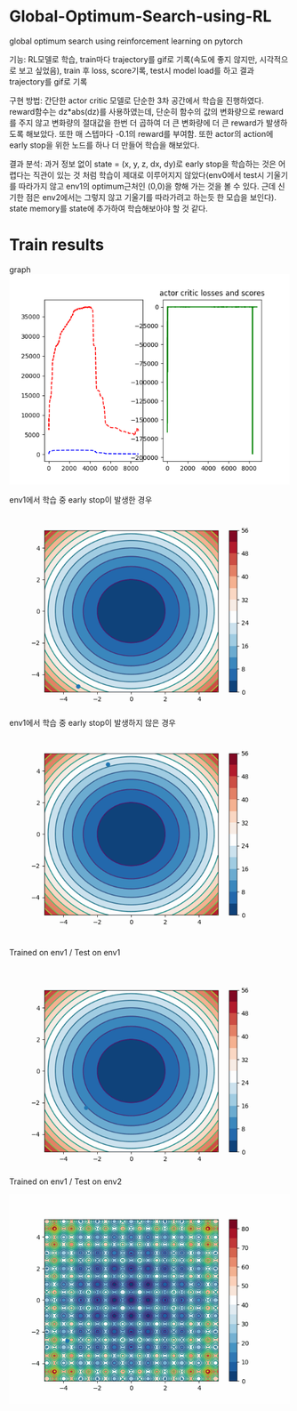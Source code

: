 # Global-Optimum-Search-using-RL
global optimum search using reinforcement learning on pytorch  

기능: RL모델로 학습, train마다 trajectory를 gif로 기록(속도에 좋지 않지만, 시각적으로 보고 싶었음), train 후 loss, score기록, test시
model load를 하고 결과 trajectory를 gif로 기록

구현 방법: 간단한 actor critic 모델로 단순한 3차 공간에서 학습을 진행하였다. reward함수는 dz*abs(dz)를 사용하였는데, 단순히 
함수의 값의 변화량으로 reward를 주지 않고 변화량의 절대값을 한번 더 곱하여 더 큰 변화량에 더 큰 reward가 발생하도록 해보았다. 또한 매
스텝마다 -0.1의 reward를 부여함. 또한 actor의 action에 early stop을 위한 노드를 하나 더 만들어 학습을 해보았다.

결과 분석: 과거 정보 없이 state = (x, y, z, dx, dy)로 early stop을 학습하는 것은 어렵다는 직관이 있는 것 처럼 학습이 제대로 이루어지지
않았다(env0에서 test시 기울기를 따라가지 않고 env1의 optimum근처인 (0,0)을 향해 가는 것을 볼 수 있다. 근데 신기한 점은 env2에서는 그렇지 않고 
기울기를 따라가려고 하는듯 한 모습을 보인다). state memory를 state에 추가하여 학습해보아야 할 것 같다.


# Train results

graph  
![](https://github.com/kyle1213/Global-Optimum-Search-using-RL/blob/early_stop_1.0/train%20result/env1.png)

env1에서 학습 중 early stop이 발생한 경우
![](https://github.com/kyle1213/Global-Optimum-Search-using-RL/blob/early_stop_1.0/gifs/8540.gif)
env1에서 학습 중 early stop이 발생하지 않은 경우
![](https://github.com/kyle1213/Global-Optimum-Search-using-RL/blob/early_stop_1.0/gifs/8756.gif)

Trained on env1 / Test on env1

![](https://github.com/kyle1213/Global-Optimum-Search-using-RL/blob/early_stop_1.0/gifs/env1%20env1.gif)
Trained on env1 / Test on env2

![](https://github.com/kyle1213/Global-Optimum-Search-using-RL/blob/early_stop_1.0/gifs/env1%20env2.gif)

